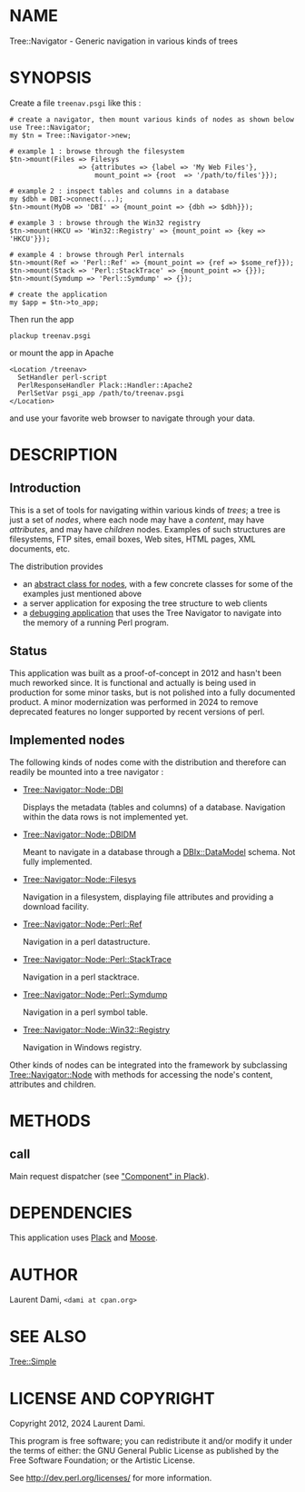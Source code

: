 # NAME

Tree::Navigator - Generic navigation in various kinds of trees

# SYNOPSIS

Create a file `treenav.psgi` like this :

    # create a navigator, then mount various kinds of nodes as shown below
    use Tree::Navigator;
    my $tn = Tree::Navigator->new;

    # example 1 : browse through the filesystem
    $tn->mount(Files => Filesys 
                     => {attributes => {label => 'My Web Files'},
                         mount_point => {root  => '/path/to/files'}});

    # example 2 : inspect tables and columns in a database
    my $dbh = DBI->connect(...);
    $tn->mount(MyDB => 'DBI' => {mount_point => {dbh => $dbh}});

    # example 3 : browse through the Win32 registry
    $tn->mount(HKCU => 'Win32::Registry' => {mount_point => {key => 'HKCU'}});

    # example 4 : browse through Perl internals
    $tn->mount(Ref => 'Perl::Ref' => {mount_point => {ref => $some_ref}});
    $tn->mount(Stack => 'Perl::StackTrace' => {mount_point => {}});
    $tn->mount(Symdump => 'Perl::Symdump' => {});

    # create the application
    my $app = $tn->to_app;

Then run the app

    plackup treenav.psgi

or mount the app in Apache

    <Location /treenav>
      SetHandler perl-script
      PerlResponseHandler Plack::Handler::Apache2
      PerlSetVar psgi_app /path/to/treenav.psgi
    </Location>

and use your favorite web browser to navigate through your data.

# DESCRIPTION

## Introduction

This is a set of tools for navigating within various kinds of
_trees_; a tree is just a set of _nodes_, where each node may have a
_content_, may have _attributes_, and may have _children_
nodes. Examples of such structures are filesystems, FTP sites, email
boxes, Web sites, HTML pages, XML documents, etc.

The distribution provides

- an [abstract class for nodes](https://metacpan.org/pod/Tree%3A%3ANavigator%3A%3ANode), with a few
concrete classes for some of the examples just mentioned above
- a server application for exposing the tree structure to
web clients 
- a [debugging application](https://metacpan.org/pod/Tree%3A%3ANavigator%3A%3AApp%3A%3APerlDebug)
that uses the Tree Navigator to navigate into the
memory of a running Perl program.

## Status

This application was built as a proof-of-concept in 2012 and hasn't been much reworked
since. It is functional and actually is being used in production for some minor tasks,
but is not polished into a fully documented product. A minor modernization was performed
in 2024 to remove deprecated features no longer supported by recent versions of perl.

## Implemented nodes

The following kinds of nodes come with the distribution and therefore can readily be mounted
into a tree navigator :

- [Tree::Navigator::Node::DBI](https://metacpan.org/pod/Tree%3A%3ANavigator%3A%3ANode%3A%3ADBI)

    Displays the metadata (tables and columns) of a database.
    Navigation within the data rows is not implemented yet.

- [Tree::Navigator::Node::DBIDM](https://metacpan.org/pod/Tree%3A%3ANavigator%3A%3ANode%3A%3ADBIDM)

    Meant to navigate in a database through a [DBIx::DataModel](https://metacpan.org/pod/DBIx%3A%3ADataModel) schema.
    Not fully implemented.

- [Tree::Navigator::Node::Filesys](https://metacpan.org/pod/Tree%3A%3ANavigator%3A%3ANode%3A%3AFilesys)

    Navigation in a filesystem, displaying file attributes and providing a download facility.

- [Tree::Navigator::Node::Perl::Ref](https://metacpan.org/pod/Tree%3A%3ANavigator%3A%3ANode%3A%3APerl%3A%3ARef)

    Navigation in a perl datastructure.

- [Tree::Navigator::Node::Perl::StackTrace](https://metacpan.org/pod/Tree%3A%3ANavigator%3A%3ANode%3A%3APerl%3A%3AStackTrace)

    Navigation in a perl stacktrace.

- [Tree::Navigator::Node::Perl::Symdump](https://metacpan.org/pod/Tree%3A%3ANavigator%3A%3ANode%3A%3APerl%3A%3ASymdump)

    Navigation in a perl symbol table.

- [Tree::Navigator::Node::Win32::Registry](https://metacpan.org/pod/Tree%3A%3ANavigator%3A%3ANode%3A%3AWin32%3A%3ARegistry)

    Navigation in Windows registry.

Other kinds of nodes can be integrated into the framework by subclassing
[Tree::Navigator::Node](https://metacpan.org/pod/Tree%3A%3ANavigator%3A%3ANode) with methods for accessing the node's content, attributes and children.

# METHODS

## call

Main request dispatcher (see ["Component" in Plack](https://metacpan.org/pod/Plack#Component)).

# DEPENDENCIES

This application uses [Plack](https://metacpan.org/pod/Plack) and [Moose](https://metacpan.org/pod/Moose).

# AUTHOR

Laurent Dami, `<dami at cpan.org>`

# SEE ALSO

[Tree::Simple](https://metacpan.org/pod/Tree%3A%3ASimple)

# LICENSE AND COPYRIGHT

Copyright 2012, 2024 Laurent Dami.

This program is free software; you can redistribute it and/or modify it
under the terms of either: the GNU General Public License as published
by the Free Software Foundation; or the Artistic License.

See http://dev.perl.org/licenses/ for more information.
